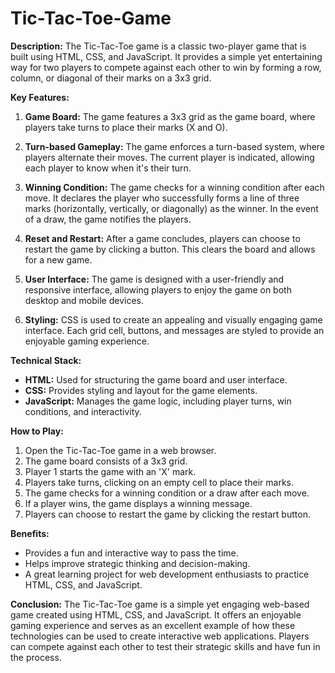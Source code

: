 # Tic-Tac-Toe-Game

**Description:**
The Tic-Tac-Toe game is a classic two-player game that is built using HTML, CSS, and JavaScript. It provides a simple yet entertaining way for two players to compete against each other to win by forming a row, column, or diagonal of their marks on a 3x3 grid.

**Key Features:**

1. **Game Board:** The game features a 3x3 grid as the game board, where players take turns to place their marks (X and O).

2. **Turn-based Gameplay:** The game enforces a turn-based system, where players alternate their moves. The current player is indicated, allowing each player to know when it's their turn.

3. **Winning Condition:** The game checks for a winning condition after each move. It declares the player who successfully forms a line of three marks (horizontally, vertically, or diagonally) as the winner. In the event of a draw, the game notifies the players.

4. **Reset and Restart:** After a game concludes, players can choose to restart the game by clicking a button. This clears the board and allows for a new game.

5. **User Interface:** The game is designed with a user-friendly and responsive interface, allowing players to enjoy the game on both desktop and mobile devices.

6. **Styling:** CSS is used to create an appealing and visually engaging game interface. Each grid cell, buttons, and messages are styled to provide an enjoyable gaming experience.

**Technical Stack:**
- **HTML:** Used for structuring the game board and user interface.
- **CSS:** Provides styling and layout for the game elements.
- **JavaScript:** Manages the game logic, including player turns, win conditions, and interactivity.

**How to Play:**
1. Open the Tic-Tac-Toe game in a web browser.
2. The game board consists of a 3x3 grid.
3. Player 1 starts the game with an 'X' mark.
4. Players take turns, clicking on an empty cell to place their marks.
5. The game checks for a winning condition or a draw after each move.
6. If a player wins, the game displays a winning message.
7. Players can choose to restart the game by clicking the restart button.

**Benefits:**
- Provides a fun and interactive way to pass the time.
- Helps improve strategic thinking and decision-making.
- A great learning project for web development enthusiasts to practice HTML, CSS, and JavaScript.

**Conclusion:**
The Tic-Tac-Toe game is a simple yet engaging web-based game created using HTML, CSS, and JavaScript. It offers an enjoyable gaming experience and serves as an excellent example of how these technologies can be used to create interactive web applications. Players can compete against each other to test their strategic skills and have fun in the process.

